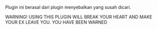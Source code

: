 Plugin ini berasal dari plugin menyebalkan yang susah dicari. 

WARNING! USING THIS PLUGIN WILL BREAK YOUR HEART AND MAKE YOUR EX LEAVE YOU. YOU HAVE BEEN WARNED